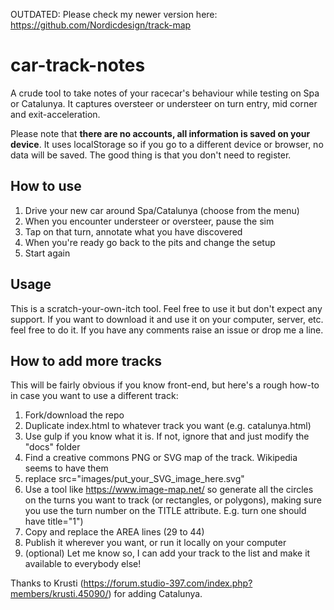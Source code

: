 OUTDATED: Please check my newer version here: https://github.com/Nordicdesign/track-map

# car-track-notes

A crude tool to take notes of your racecar's behaviour while testing on Spa or Catalunya. It captures oversteer or understeer on turn entry, mid corner and exit-acceleration.

Please note that **there are no accounts, all information is saved on your device**. It uses localStorage so if you go to a different device or browser, no data will be saved. The good thing is that you don't need to register. 

## How to use

1. Drive your new car around Spa/Catalunya (choose from the menu)
2. When you encounter understeer or oversteer, pause the sim
3. Tap on that turn, annotate what you have discovered
4. When you're ready go back to the pits and change the setup
5. Start again

## Usage

This is a scratch-your-own-itch tool. Feel free to use it but don't expect any support. If you want to download it and use it on your computer, server, etc. feel free to do it. If you have any comments raise an issue or drop me a line. 

## How to add more tracks

This will be fairly obvious if you know front-end, but here's a rough how-to in case you want to use a different track:

1. Fork/download the repo
2. Duplicate index.html to whatever track you want (e.g. catalunya.html)
3. Use gulp if you know what it is. If not, ignore that and just modify the "docs" folder
4. Find a creative commons PNG or SVG map of the track. Wikipedia seems to have them
5. replace src="images/put_your_SVG_image_here.svg"
6. Use a tool like https://www.image-map.net/ so generate all the circles on the turns you want to track (or rectangles, or polygons), making sure you use the turn number on the TITLE attribute. E.g. turn one should have title="1")
7. Copy and replace the AREA lines (29 to 44)
8. Publish it wherever you want, or run it locally on your computer
9. (optional) Let me know so, I can add your track to the list and make it available to everybody else!


Thanks to Krusti (https://forum.studio-397.com/index.php?members/krusti.45090/) for adding Catalunya.
